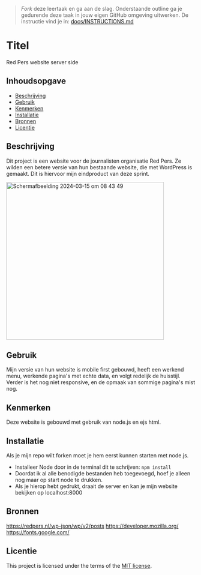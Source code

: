 > _Fork_ deze leertaak en ga aan de slag. Onderstaande outline ga je gedurende deze taak in jouw eigen GitHub omgeving uitwerken. De instructie vind je in: [docs/INSTRUCTIONS.md](docs/INSTRUCTIONS.md)

# Titel
Red Pers website server side

## Inhoudsopgave

  * [Beschrijving](#beschrijving)
  * [Gebruik](#gebruik)
  * [Kenmerken](#kenmerken)
  * [Installatie](#installatie)
  * [Bronnen](#bronnen)
  * [Licentie](#licentie)

## Beschrijving
Dit project is een website voor de journalisten organisatie Red Pers. Ze wilden een betere versie van hun bestaande website, die met WordPress is gemaakt.
Dit is hiervoor mijn eindproduct van deze sprint.

<img width="420" alt="Scherm­afbeelding 2024-03-15 om 08 43 49" src="https://github.com/Shannafdnd/server-side-rendering-server-side-website/assets/144009693/126cc9bb-1b07-4126-ba12-c3870907a6a9">

## Gebruik
Mijn versie van hun website is mobile first gebouwd, heeft een werkend menu, werkende pagina's met echte data, en volgt redelijk de huisstijl. 
Verder is het nog niet responsive, en de opmaak van sommige pagina's mist nog.

## Kenmerken
Deze website is gebouwd met gebruik van node.js en ejs html. 

## Installatie
Als je mijn repo wilt forken moet je hem eerst kunnen starten met node.js. 
- Installeer Node door in de terminal dit te schrijven: `npm install`
- Doordat ik al alle benodigde bestanden heb toegevoegd, hoef je alleen nog maar op start node te drukken.
- Als je hierop hebt gedrukt, draait de server en kan je mijn website bekijken op localhost:8000

## Bronnen
https://redpers.nl/wp-json/wp/v2/posts
https://developer.mozilla.org/
https://fonts.google.com/

## Licentie

This project is licensed under the terms of the [MIT license](./LICENSE).

